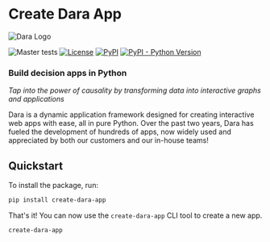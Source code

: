 # Create Dara App

<picture>
    <source srcset="https://github.com/causalens/dara/blob/master/img/dara_dark.svg?raw=true" media="(prefers-color-scheme: dark)">
    <img src="https://github.com/causalens/dara/blob/master/img/dara_light.svg?raw=true" alt="Dara Logo">
</picture>

![Master tests](https://github.com/causalens/dara/actions/workflows/tests.yml/badge.svg?branch=master)
[![License](https://img.shields.io/badge/License-Apache_2.0-blue.svg)](https://www.apache.org/licenses/LICENSE-2.0)
[![PyPI](https://img.shields.io/pypi/v/create-dara-app.svg?color=dark-green)](https://pypi.org/project/create-dara-app/)
[![PyPI - Python Version](https://img.shields.io/pypi/pyversions/create-dara-app.svg?color=dark-green)](https://pypi.org/project/create-dara-app/)

### Build decision apps in Python

_Tap into the power of causality by transforming data into interactive graphs and applications_

Dara is a dynamic application framework designed for creating interactive web apps with ease, all in pure Python. Over the past two years, Dara has fueled the development of hundreds of apps, now widely used and appreciated by both our customers and our in-house teams!

## Quickstart

To install the package, run:

```bash
pip install create-dara-app
```

That's it! You can now use the `create-dara-app` CLI tool to create a new app.

```bash
create-dara-app
```
